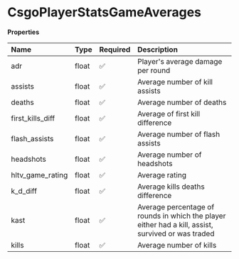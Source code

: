 # CsgoPlayerStatsGameAverages

**Properties**

| Name             | Type  | Required | Description                                                                                        |
| :--------------- | :---- | :------- | :------------------------------------------------------------------------------------------------- |
| adr              | float | ✅       | Player's average damage per round                                                                  |
| assists          | float | ✅       | Average number of kill assists                                                                     |
| deaths           | float | ✅       | Average number of deaths                                                                           |
| first_kills_diff | float | ✅       | Average of first kill difference                                                                   |
| flash_assists    | float | ✅       | Average number of flash assists                                                                    |
| headshots        | float | ✅       | Average number of headshots                                                                        |
| hltv_game_rating | float | ✅       | Average rating                                                                                     |
| k_d_diff         | float | ✅       | Average kills deaths difference                                                                    |
| kast             | float | ✅       | Average percentage of rounds in which the player either had a kill, assist, survived or was traded |
| kills            | float | ✅       | Average number of kills                                                                            |
